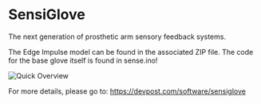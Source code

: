 # SensiGlove
The next generation of prosthetic arm sensory feedback systems.

The Edge Impulse model can be found in the associated ZIP file. The code for the base glove itself is found in sense.ino!

![Quick Overview](https://cdn.discordapp.com/attachments/795811395002171392/797800958620073984/ezgif.com-gif-maker_1.gif)

For more details, please go to:
https://devpost.com/software/sensiglove
